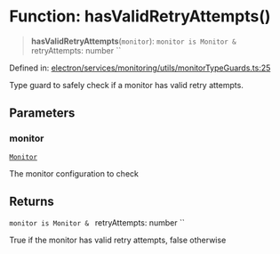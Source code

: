 # Function: hasValidRetryAttempts()

> **hasValidRetryAttempts**(`monitor`): `monitor is Monitor & ` retryAttempts: number ``

Defined in: [electron/services/monitoring/utils/monitorTypeGuards.ts:25](https://github.com/Nick2bad4u/Uptime-Watcher/blob/main/electron/services/monitoring/utils/monitorTypeGuards.ts#L25)

Type guard to safely check if a monitor has valid retry attempts.

## Parameters

### monitor

[`Monitor`](../../../../../../shared/types/interfaces/Monitor.md)

The monitor configuration to check

## Returns

`monitor is Monitor & ` retryAttempts: number ``

True if the monitor has valid retry attempts, false otherwise
